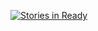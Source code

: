 [![Stories in Ready](https://badge.waffle.io/kiora1120/hazelcastStudy.png?label=ready)](https://waffle.io/kiora1120/hazelcastStudy)
